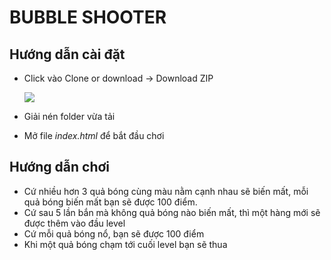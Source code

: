 # BUBBLE SHOOTER

## Hướng dẫn cài đặt

- Click vào Clone or download -> Download ZIP

    ![](http://www.clipular.com/c/6673809088970752.png?k=2sMmTJplKK75q0DJbA8Cl5NXprc)

- Giải nén folder vừa tải

-  Mở file *index.html* để bắt đầu chơi


##  Hướng dẫn chơi
      
- Cứ nhiều hơn 3 quả bóng cùng màu nằm cạnh nhau sẽ biến mất, mỗi quả bóng biến mất bạn sẽ được 100 điểm.
- Cứ sau 5 lần bắn mà không quả bóng nào  biến mất, thì một hàng mới sẽ được thêm vào đầu level
- Cứ mỗi quả bóng nổ, bạn sẽ được 100 điểm
- Khi một quả  bóng chạm tới cuối level bạn sẽ thua
